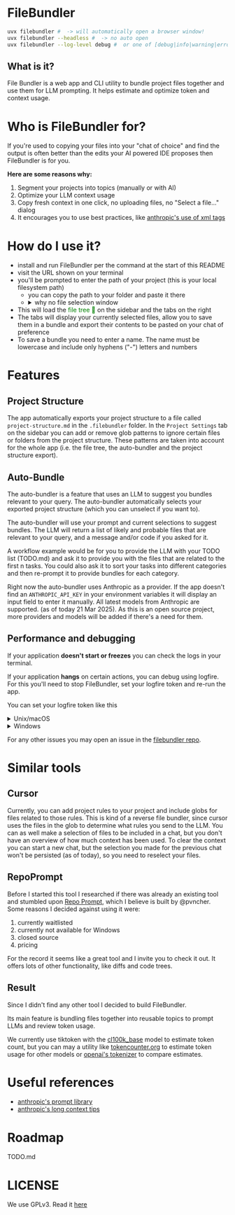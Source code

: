 # FileBundler

```bash
uvx filebundler #  -> will automatically open a browser window!
uvx filebundler --headless #  -> no auto open
uvx filebundler --log-level debug #  or one of [debug|info|warning|error|critical]
```

## What is it?
File Bundler is a web app and CLI utility to bundle project files together and use them for LLM prompting. It helps estimate and optimize token and context usage.

# Who is FileBundler for?
If you're used to copying your files into your "chat of choice" and find the output is often better than the edits your AI powered IDE proposes then FileBundler is for you. 

**Here are some reasons why:**
1. Segment your projects into topics (manually or with AI)
2. Optimize your LLM context usage
3. Copy fresh context in one click, no uploading files, no "Select a file..." dialog
4. It encourages you to use best practices, like [anthropic's use of xml tags](https://docs.anthropic.com/en/docs/build-with-claude/prompt-engineering/use-xml-tags)

# How do I use it?
- install and run FileBundler per the command at the start of this README
- visit the URL shown on your terminal
- you'll be prompted to enter the path of your project (this is your local filesystem path)
  - you can copy the path to your folder and paste it there
  - <details><summary>why no file selection window</summary>we currently don't support a "Select file" dialog but we're open to it if this is a major pain point</details>
- This will load the <span style="color:green">file tree 🌳</span> on the sidebar and the tabs on the right
- The tabs will display your currently selected files, allow you to save them in a bundle and export their contents to be pasted on your chat of preference
- To save a bundle you need to enter a name. The name must be lowercase and include only hyphens ("-") letters and numbers

# Features

## Project Structure
The app automatically exports your project structure to a file called `project-structure.md` in the `.filebundler` folder. In the `Project Settings` tab on the sidebar you can add or remove glob patterns to ignore certain files or folders from the project structure. These patterns are taken into account for the whole app (i.e. the file tree, the auto-bundler and the project structure export).

## Auto-Bundle
The auto-bundler is a feature that uses an LLM to suggest you bundles relevant to your query. The auto-bundler automatically selects your exported project structure (which you can unselect if you want to).

The auto-bundler will use your prompt and current selections to suggest bundles. The LLM will return a list of likely and probable files that are relevant to your query, and a message and/or code if you asked for it.

A workflow example would be for you to provide the LLM with your TODO list (TODO.md) and ask it to provide you with the files that are related to the first n tasks. You could also ask it to sort your tasks into different categories and then re-prompt it to provide bundles for each category.

Right now the auto-bundler uses Anthropic as a provider. If the app doesn't find an `ANTHROPIC_API_KEY` in your environment variables it will display an input field to enter it manually. All latest models from Anthropic are supported. (as of today 21 Mar 2025). As this is an open source project, more providers and models will be added if there's a need for them.

## Performance and debugging
If your application **doesn't start or freezes** you can check the logs in your terminal.

If your application **hangs** on certain actions, you can debug using logfire. For this you'll need to stop FileBundler, set your logfire token and re-run the app.

You can set your logfire token like this
<details>
<summary>Unix/macOS</summary>

```bash
export LOGFIRE_TOKEN=your_token_here
```
</details>

<details>
<summary>Windows</summary>

```powershell
# using cmd
set LOGFIRE_TOKEN=your_token_here

# or in PowerShell
$env:LOGFIRE_TOKEN = "your_token_here"
```
</details>

For any other issues you may open an issue in the [filebundler repo](https://github.com/dsfaccini/filebundler).

# Similar tools

## Cursor
Currently, you can add project rules to your project and include globs for files related to those rules. This is kind of a reverse file bundler, since cursor uses the files in the glob to determine what rules you send to the LLM.
You can as well make a selection of files to be included in a chat, but you don't have an overview of how much context has been used. To clear the context you can start a new chat, but the selection you made for the previous chat won't be persisted (as of today), so you need to reselect your files.

## RepoPrompt
Before I started this tool I researched if there was already an existing tool and stumbled upon [Repo Prompt](https://x.com/RepoPrompt), which I believe is built by @pvncher. Some reasons I decided against using it were:
1. currently waitlisted
2. currently not available for Windows
3. closed source
4. pricing

For the record it seems like a great tool and I invite you to check it out. It offers lots of other functionality, like diffs and code trees.

## Result
Since I didn't find any other tool I decided to build FileBundler. 

Its main feature is bundling files together into reusable topics to prompt LLMs and review token usage. 

We currently use tiktoken with the [cl100k_base](https://github.com/openai/tiktoken) model to estimate token count, but you can may a utility like [tokencounter.org](https://tokencounter.org/) to estimate token usage for other models or [openai's tokenizer](https://platform.openai.com/tokenizer) to compare estimates.

# Useful references
- [anthropic's prompt library](https://docs.anthropic.com/en/prompt-library)
- [anthropic's long context tips](https://docs.anthropic.com/en/docs/build-with-claude/prompt-engineering/long-context-tips#example-multi-document-structure)

# Roadmap
TODO.md

# LICENSE
We use GPLv3. Read it [here](./LICENSE) 